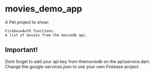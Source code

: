 # movies_demo_app

A Pet project to show:

    FirebaseAuth functions.
    A list of movies from the moviedb api.

## Important!

Dont forget to add your api key from themoviedb on the api\service.dart.
Change the google-services.json to use your own Firebase project.
